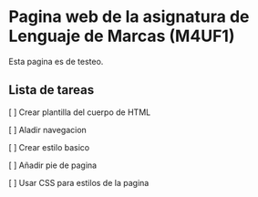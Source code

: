 # Pagina web de la asignatura de Lenguaje de Marcas (M4UF1)

Esta pagina es de testeo. 

## Lista de tareas

[ ] Crear plantilla del cuerpo de HTML

[ ] Aladir navegacion

[ ] Crear estilo basico

[ ] Añadir pie de pagina

[ ] Usar CSS para estilos de la pagina

